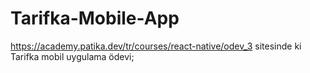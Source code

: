 
# Tarifka-Mobile-App

https://academy.patika.dev/tr/courses/react-native/odev_3 sitesinde ki Tarifka mobil uygulama ödevi;

